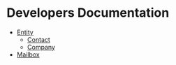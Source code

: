 Developers Documentation
========================

- [Entity](/developers/entity)
	- [Contact](/developers/entity/contact)
	- [Company](/developers/entity/company)
- [Mailbox](/developers/mailbox)
